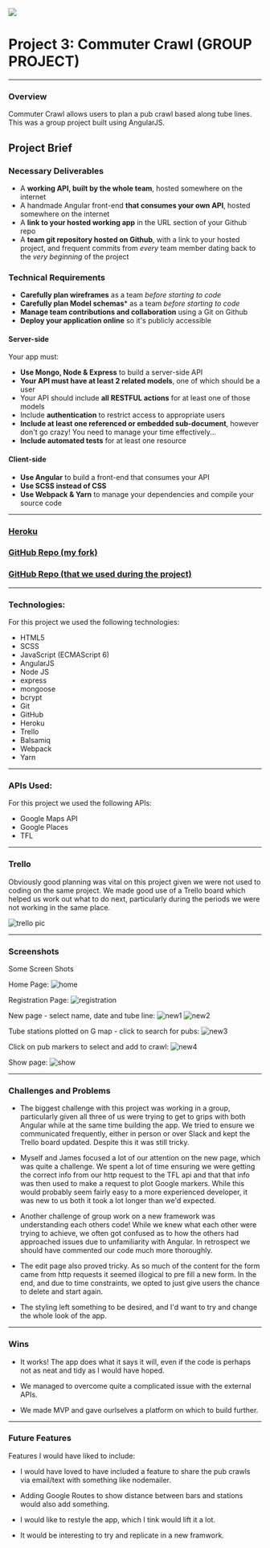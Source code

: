 ![](https://ga-dash.s3.amazonaws.com/production/assets/logo-9f88ae6c9c3871690e33280fcf557f33.png)


# Project 3: Commuter Crawl (GROUP PROJECT)

<hr>

### Overview
Commuter Crawl allows users to plan a pub crawl based along tube lines. This was a group project built using AngularJS.


## Project Brief

### Necessary Deliverables

* A **working API, built by the whole team**, hosted somewhere on the internet
* A handmade Angular front-end **that consumes your own API**, hosted somewhere on the internet
* A **link to your hosted working app** in the URL section of your Github repo
* A **team git repository hosted on Github**, with a link to your hosted project, and frequent commits from _every_ team member dating back to the _very beginning_ of the project

### Technical Requirements

* **Carefully plan wireframes** as a team _before starting to code_
* **Carefully plan Model schemas*** as a team _before starting to code_
* **Manage team contributions and collaboration** using a Git on Github
* **Deploy your application online** so it's publicly accessible

#### Server-side

Your app must:

* **Use Mongo, Node & Express** to build a server-side API
* **Your API must have at least 2 related models**, one of which should be a user
* Your API should include **all RESTFUL actions** for at least one of those models
* Include **authentication** to restrict access to appropriate users
* **Include at least one referenced or embedded sub-document**, however don't go crazy! You need to manage your time effectively...
* **Include automated tests** for at least one resource

#### Client-side

* **Use Angular** to build a front-end that consumes your API
* **Use SCSS instead of CSS**
* **Use Webpack & Yarn** to manage your dependencies and compile your source code

---



### [Heroku](https://commuter-crawl.herokuapp.com/#!/)

### [GitHub Repo (my fork)](https://github.com/Petemab/Commuter-crawl)

### [GitHub Repo (that we used during the project)](https://github.com/jcaruana09/GROUP-PROJECT-WDI33)

 ---


### Technologies:

For this project we used the following technologies:

* HTML5
* SCSS
* JavaScript (ECMAScript 6)
* AngularJS
* Node JS
* express
* mongoose
* bcrypt
* Git
* GitHub
* Heroku
* Trello
* Balsamiq
* Webpack
* Yarn


---

### APIs Used:

For this project we used the following APIs:

* Google Maps API
* Google Places
* TFL

---

### Trello

Obviously good planning was vital on this project given we were not used to coding on the same project. We made good use of a Trello board which helped us work out what to do next, particularly during the periods we were not working in the same place.   

![trello pic](./src/scss/images/trello.png)

---

### Screenshots
Some Screen Shots

Home Page:
![home](./src/scss/images/home.png)

Registration Page:
![registration](./src/scss/images/registration.png)

New page - select name, date and tube line:
![new1](./src/scss/images/new1.png)
![new2](./src/scss/images/new2.png)

Tube stations plotted on G map - click to search for pubs:
![new3](./src/scss/images/new3.png)

Click on pub markers to select and add to crawl:
![new4](./src/scss/images/new4.png)

Show page:
![show](./src/scss/images/show.png)







---

### Challenges and Problems

* The biggest challenge with this project was working in a group, particularly given all three of us were trying to get to grips with both Angular while at the same time building the app. We tried to ensure we communicated frequently, either in person or over Slack and kept the Trello board updated. Despite this it was still tricky.

* Myself and James focused a lot of our attention on the new page, which was quite a challenge. We spent a lot of time ensuring we were getting the correct info from our http request to the TFL api and that that info was then used to make a request to plot Google markers. While this would probably seem fairly easy to a more experienced developer, it was new to us both it took a lot longer than we'd expected.

* Another challenge of group work on a new framework was understanding each others code! While we knew what each other were trying to achieve, we often got confused as to how the others had approached issues due to unfamiliarity with Angular. In retrospect we should have commented our code much more thoroughly.

* The edit page also proved tricky. As so much of the content for the form came from http requests it seemed illogical to pre fill a new form. In the end, and due to time constraints, we opted to just give users the chance to delete and start again.

* The styling left something to be desired, and I'd want to try and change the whole look of the app.

---

### Wins

* It works! The app does what it says it will, even if the code is perhaps not as neat and tidy as I would have hoped.

* We managed to overcome quite a complicated issue with the external APIs.

* We made MVP and gave ourlselves a platform on which to build further.

---

### Future Features

Features I would have liked to include:

* I would have loved to have included a feature to share the pub crawls via email/text with something like nodemailer.

* Adding Google Routes to show distance between bars and stations would also add something.

* I would like to restyle the app, which I tink would lift it a lot.

* It would be interesting to try and replicate in a new framwork.

